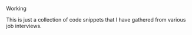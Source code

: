Working

This is just a collection of code snippets that I have gathered from various job interviews.